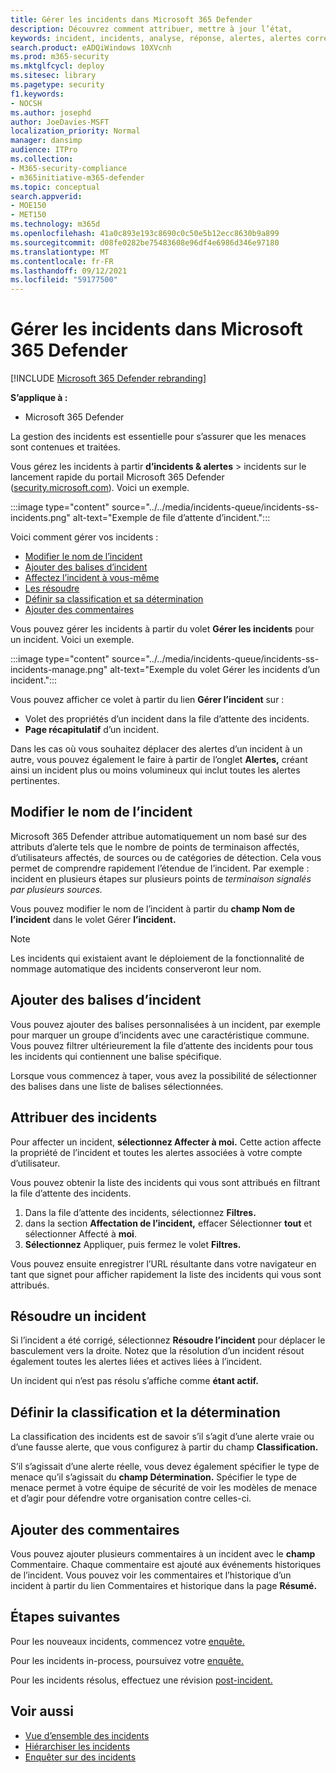 ```yaml
---
title: Gérer les incidents dans Microsoft 365 Defender
description: Découvrez comment attribuer, mettre à jour l’état,
keywords: incident, incidents, analyse, réponse, alertes, alertes corrélées, affecter, mettre à jour, état, gérer, classification, microsoft, 365, m365
search.product: eADQiWindows 10XVcnh
ms.prod: m365-security
ms.mktglfcycl: deploy
ms.sitesec: library
ms.pagetype: security
f1.keywords:
- NOCSH
ms.author: josephd
author: JoeDavies-MSFT
localization_priority: Normal
manager: dansimp
audience: ITPro
ms.collection:
- M365-security-compliance
- m365initiative-m365-defender
ms.topic: conceptual
search.appverid:
- MOE150
- MET150
ms.technology: m365d
ms.openlocfilehash: 41a0c893e193c8690c0c50e5b12ecc8630b9a899
ms.sourcegitcommit: d08fe0282be75483608e96df4e6986d346e97180
ms.translationtype: MT
ms.contentlocale: fr-FR
ms.lasthandoff: 09/12/2021
ms.locfileid: "59177500"
---
```

# <a name="manage-incidents-in-microsoft-365-defender"></a>Gérer les incidents dans Microsoft 365 Defender

[!INCLUDE [Microsoft 365 Defender rebranding](../includes/microsoft-defender.md)]


**S’applique à :**
- Microsoft 365 Defender

La gestion des incidents est essentielle pour s’assurer que les menaces sont contenues et traitées.

Vous gérez les incidents à partir **d’incidents & alertes** > incidents sur le lancement rapide du portail Microsoft 365 Defender ([security.microsoft.com](https://security.microsoft.com)). Voici un exemple.

:::image type="content" source="../../media/incidents-queue/incidents-ss-incidents.png" alt-text="Exemple de file d’attente d’incident.":::

Voici comment gérer vos incidents :

- [Modifier le nom de l’incident](#edit-the-incident-name)
- [Ajouter des balises d’incident](#add-incident-tags)
- [Affectez l’incident à vous-même](#assign-incidents)
- [Les résoudre](#resolve-an-incident)
- [Définir sa classification et sa détermination](#set-the-classification-and-determination)
- [Ajouter des commentaires](#add-comments)

Vous pouvez gérer les incidents à partir du volet **Gérer les incidents** pour un incident. Voici un exemple.

:::image type="content" source="../../media/incidents-queue/incidents-ss-incidents-manage.png" alt-text="Exemple du volet Gérer les incidents d’un incident.":::

Vous pouvez afficher ce volet à partir du lien **Gérer l’incident** sur :

- Volet des propriétés d’un incident dans la file d’attente des incidents.
- **Page récapitulatif** d’un incident.

Dans les cas où vous souhaitez déplacer des alertes d’un incident à un autre, vous pouvez également le faire à partir de l’onglet **Alertes,** créant ainsi un incident plus ou moins volumineux qui inclut toutes les alertes pertinentes.

## <a name="edit-the-incident-name"></a>Modifier le nom de l’incident

Microsoft 365 Defender attribue automatiquement un nom basé sur des attributs d’alerte tels que le nombre de points de terminaison affectés, d’utilisateurs affectés, de sources ou de catégories de détection. Cela vous permet de comprendre rapidement l’étendue de l’incident. Par exemple : incident en plusieurs étapes sur plusieurs points de *terminaison signalés par plusieurs sources.*

Vous pouvez modifier le nom de l’incident à partir du **champ Nom de l’incident** dans le volet Gérer **l’incident.**

> [!NOTE]
> Les incidents qui existaient avant le déploiement de la fonctionnalité de nommage automatique des incidents conserveront leur nom.

## <a name="add-incident-tags"></a>Ajouter des balises d’incident

Vous pouvez ajouter des balises personnalisées à un incident, par exemple pour marquer un groupe d’incidents avec une caractéristique commune. Vous pouvez filtrer ultérieurement la file d’attente des incidents pour tous les incidents qui contiennent une balise spécifique.

Lorsque vous commencez à taper, vous avez la possibilité de sélectionner des balises dans une liste de balises sélectionnées.

## <a name="assign-incidents"></a>Attribuer des incidents

Pour affecter un incident, **sélectionnez Affecter à moi.** Cette action affecte la propriété de l’incident et toutes les alertes associées à votre compte d’utilisateur.

Vous pouvez obtenir la liste des incidents qui vous sont attribués en filtrant la file d’attente des incidents. 

1. Dans la file d’attente des incidents, sélectionnez **Filtres.**
2. dans la section **Affectation de l’incident,** effacer Sélectionner **tout** et sélectionner Affecté à **moi**.
3. **Sélectionnez** Appliquer, puis fermez le volet **Filtres.**

Vous pouvez ensuite enregistrer l’URL résultante dans votre navigateur en tant que signet pour afficher rapidement la liste des incidents qui vous sont attribués.

## <a name="resolve-an-incident"></a>Résoudre un incident

Si l’incident a été corrigé, sélectionnez **Résoudre l’incident** pour déplacer le basculement vers la droite. Notez que la résolution d’un incident résout également toutes les alertes liées et actives liées à l’incident.

Un incident qui n’est pas résolu s’affiche comme **étant actif.**

## <a name="set-the-classification-and-determination"></a>Définir la classification et la détermination

La classification des incidents est de savoir s’il s’agit d’une alerte vraie ou d’une fausse alerte, que vous configurez à partir du champ **Classification.** 

S’il s’agissait d’une alerte réelle, vous devez également spécifier le type de menace qu’il s’agissait du **champ Détermination.** Spécifier le type de menace permet à votre équipe de sécurité de voir les modèles de menace et d’agir pour défendre votre organisation contre celles-ci. 

## <a name="add-comments"></a>Ajouter des commentaires

Vous pouvez ajouter plusieurs commentaires à un incident avec le **champ** Commentaire. Chaque commentaire est ajouté aux événements historiques de l’incident. Vous pouvez voir les commentaires et l’historique d’un incident à partir du lien Commentaires et historique dans la page **Résumé.** 

## <a name="next-steps"></a>Étapes suivantes

Pour les nouveaux incidents, commencez votre [enquête.](investigate-incidents.md)

Pour les incidents in-process, poursuivez votre [enquête.](investigate-incidents.md)

Pour les incidents résolus, effectuez une révision [post-incident.](first-incident-post.md)

## <a name="see-also"></a>Voir aussi

- [Vue d’ensemble des incidents](incidents-overview.md)
- [Hiérarchiser les incidents](incident-queue.md)
- [Enquêter sur des incidents](investigate-incidents.md)
